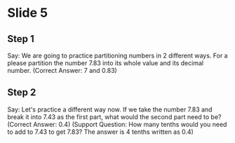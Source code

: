 # Slide 5

## Step 1

Say: We are going to practice partitioning numbers in 2 different ways. For a please partition the number 7.83 into its whole value and its decimal number. (Correct Answer: 7 and 0.83)

## Step 2

Say: Let's practice a different way now. If we take the number 7.83 and break it into 7.43 as the first part, what would the second part need to be? (Correct Answer: 0.4) (Support Question: How many tenths would you need to add to 7.43 to get 7.83? The answer is 4 tenths written as 0.4)
